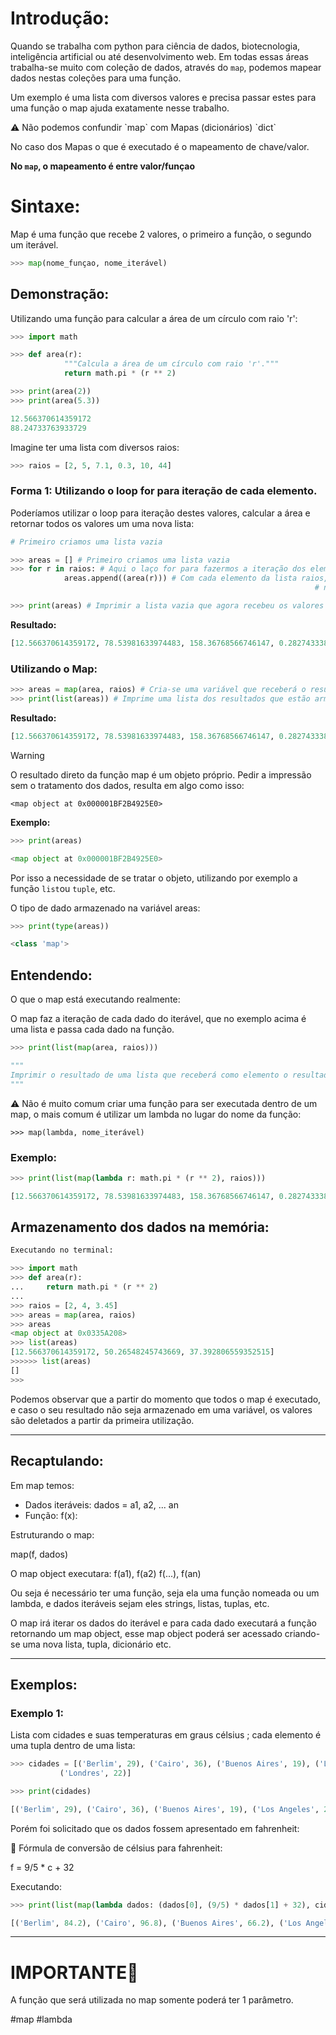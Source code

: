 # Introdução:

Quando se trabalha com python para ciência de dados, biotecnologia, inteligência artificial ou até desenvolvimento web. Em todas essas áreas trabalha-se muito com coleção de dados, através do `map`, podemos mapear dados nestas coleções para uma função.

Um exemplo é uma lista com diversos valores e precisa passar estes para uma função o map ajuda exatamente nesse trabalho.

<aside> ⚠️ Não podemos confundir `map` com Mapas (dicionários) `dict`

</aside>

No caso dos Mapas o que é executado é o mapeamento de chave/valor.

**No `map`, o mapeamento é entre valor/funçao**

# Sintaxe:

Map é uma função que recebe 2 valores, o primeiro a função, o segundo um iterável.

```python
>>> map(nome_funçao, nome_iterável)
```

## Demonstração:

Utilizando uma função para calcular a área de um círculo com raio 'r':

```python
>>> import math

>>> def area(r):
		    """Calcula a área de um círculo com raio 'r'."""
		    return math.pi * (r ** 2)

>>> print(area(2))
>>> print(area(5.3))

12.566370614359172
88.24733763933729
```

Imagine ter uma lista com diversos raios:

```python
>>> raios = [2, 5, 7.1, 0.3, 10, 44]
```

### Forma 1: Utilizando o loop for para iteração de cada elemento.

Poderíamos utilizar o loop para iteração destes valores, calcular a área e retornar todos os valores um uma nova lista:

```python
# Primeiro criamos uma lista vazia

>>> areas = [] # Primeiro criamos uma lista vazia
>>> for r in raios: # Aqui o laço for para fazermos a iteração dos elementos da lista raios, onde r será a varíavel criada para receber cada elemento da lista raios
		    areas.append((area(r))) # Com cada elemento da lista raios, o laço retornará o resultado da função area utilizando o valor da varíavel r, e adicionará na
																	# na lista vazia os resultados.

>>> print(areas) # Imprimir a lista vazia que agora recebeu os valores de area baseado na lista de raios.
```

**Resultado:**

```python
[12.566370614359172, 78.53981633974483, 158.36768566746147, 0.2827433388230814, 314.1592653589793, 6082.12337734984]
```

### Utilizando o Map:

```python
>>> areas = map(area, raios) # Cria-se uma variável que receberá o resultado da função map.
>>> print(list(areas)) # Imprime uma lista dos resultados que estão armazenados na variável areas.
```

**Resultado:**

```python
[12.566370614359172, 78.53981633974483, 158.36768566746147, 0.2827433388230814, 314.1592653589793, 6082.12337734984]
```

>[!warning] 
>O resultado direto da função map é um objeto próprio. Pedir a impressão sem o tratamento dos dados, resulta em algo como isso:

`<map object at 0x000001BF2B4925E0>`

**Exemplo:**

```python
>>> print(areas)

<map object at 0x000001BF2B4925E0>
```

Por isso a necessidade de se tratar o objeto, utilizando por exemplo a função `list`ou `tuple`, etc.

O tipo de dado armazenado na variável areas:

```python
>>> print(type(areas))

<class 'map'>
```

## Entendendo:

O que o map está executando realmente:

O map faz a iteração de cada dado do iterável, que no exemplo acima é uma lista e passa cada dado na função.

```python
>>> print(list(map(area, raios)))

"""
Imprimir o resultado de uma lista que receberá como elemento o resultado do mapeamento do iterável (raios) passsado na função area.
"""
```

<aside> ⚠️ Não é muito comum criar uma função para ser executada dentro de um map, o mais comum é utilizar um lambda no lugar do nome da função:

`>>> map(lambda, nome_iterável)`

</aside>

### Exemplo:

```python
>>> print(list(map(lambda r: math.pi * (r ** 2), raios)))

[12.566370614359172, 78.53981633974483, 158.36768566746147, 0.2827433388230814, 314.1592653589793, 6082.12337734984]
```

## Armazenamento dos dados na memória:

```python
Executando no terminal:

>>> import math
>>> def area(r):
...     return math.pi * (r ** 2)
...
>>> raios = [2, 4, 3.45]
>>> areas = map(area, raios)
>>> areas
<map object at 0x0335A208>
>>> list(areas)
[12.566370614359172, 50.26548245743669, 37.392806559352515]
>>>>>> list(areas)
[]
>>>
```

Podemos observar que a partir do momento que todos o map é executado, e caso o seu resultado não seja armazenado em uma variável, os valores são deletados a partir da primeira utilização.

---

## Recaptulando:

Em map temos:

-   Dados iteráveis: dados = a1, a2, ... an
-   Função: f(x):

Estruturando o map:

map(f, dados)

O map object executara: f(a1), f(a2) f(...), f(an)

Ou seja é necessário ter uma função, seja ela uma função nomeada ou um lambda, e dados iteráveis sejam eles strings, listas, tuplas, etc.

O map irá iterar os dados do iterável e para cada dado executará a função retornando um map object, esse map object poderá ser acessado criando-se uma nova lista, tupla, dicionário etc.

---

## Exemplos:

### Exemplo 1:

Lista com cidades e suas temperaturas em graus célsius ; cada elemento é uma tupla dentro de uma lista:

```python
>>> cidades = [('Berlim', 29), ('Cairo', 36), ('Buenos Aires', 19), ('Los Angeles', 26), ('Tokio', 27), ('Nova York', 28),
           ('Londres', 22)]

>>> print(cidades)

[('Berlim', 29), ('Cairo', 36), ('Buenos Aires', 19), ('Los Angeles', 26), ('Tokio', 27), ('Nova York', 28), ('Londres', 22)]
```

Porém foi solicitado que os dados fossem apresentado em fahrenheit:

<aside> 📌 Fórmula de conversão de célsius para fahrenheit:

f = 9/5 * c + 32

</aside>

Executando:

```python
>>> print(list(map(lambda dados: (dados[0], (9/5) * dados[1] + 32), cidades)))

[('Berlim', 84.2), ('Cairo', 96.8), ('Buenos Aires', 66.2), ('Los Angeles', 78.80000000000001), ('Tokio', 80.6), ('Nova York', 82.4), ('Londres', 71.6)]
```

---

# IMPORTANTE🛑

A função que será utilizada no map somente poderá ter 1 parâmetro.

#map #lambda